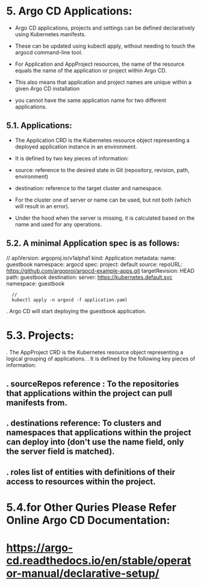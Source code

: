 
#  5. Argo CD Applications:

+ Argo CD applications, projects and settings can be defined declaratively using Kubernetes manifests. 
+ These can be updated using kubectl apply, without needing to touch the argocd command-line tool.

+ For Application and AppProject resources, the name of the resource equals the name of the application or project within Argo CD. 
+ This also means that application and project names are unique within a given Argo CD installation
+ you cannot have the same application name for two different applications.


## 5.1. Applications:

+ The Application CRD is the Kubernetes resource object representing a deployed application instance in an environment. 
+ It is defined by two key pieces of information:

+ source:  reference to the desired state in Git (repository, revision, path, environment)

+ destination:  reference to the target cluster and namespace. 
+ For the cluster one of server or name can be used, but not both (which will result in an error). 
+ Under the hood when the server is missing, it is calculated based on the name and used for any operations.


## 5.2. A minimal Application spec is as follows:

//
apiVersion: argoproj.io/v1alpha1
kind: Application
metadata:
  name: guestbook
  namespace: argocd
spec:
  project: default
  source:
    repoURL: https://github.com/argoproj/argocd-example-apps.git
    targetRevision: HEAD
    path: guestbook
  destination:
    server: https://kubernetes.default.svc
    namespace: guestbook
	
      //
      kubectl apply -n argocd -f application.yaml 

. Argo CD will start deploying the guestbook application.



5.3. Projects:
===============
. The AppProject CRD is the Kubernetes resource object representing a logical grouping of applications. 
. It is defined by the following key pieces of information:

. sourceRepos reference : To the repositories that applications within the project can pull manifests from.
------------------------
. destinations reference: To clusters and namespaces that applications within the project can deploy into (don't use the name field, only the server field is matched).
--------------------------
. roles list of entities with definitions of their access to resources within the project.
-------------


5.4.for Other Quries Please Refer Online Argo CD Documentation:
===============================================================

# https://argo-cd.readthedocs.io/en/stable/operator-manual/declarative-setup/

